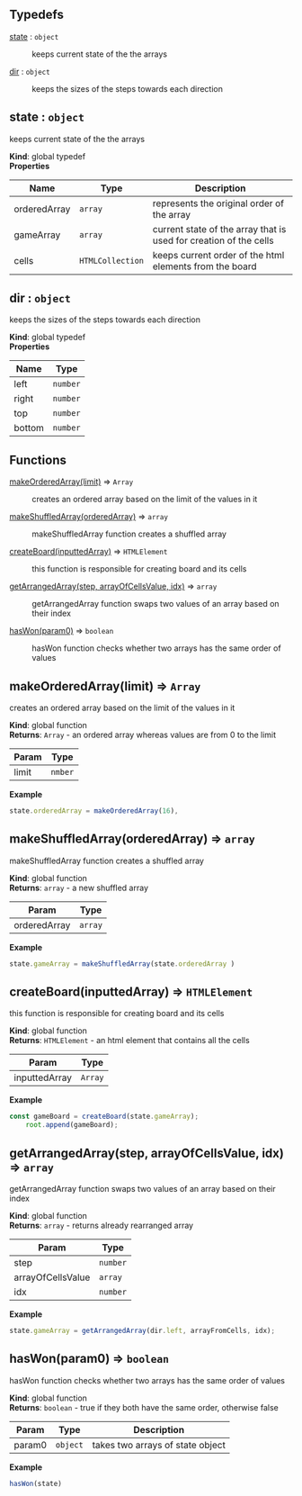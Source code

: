 ## Typedefs

<dl>
<dt><a href="#state">state</a> : <code>object</code></dt>
<dd><p>keeps current state of the the arrays</p>
</dd>
<dt><a href="#dir">dir</a> : <code>object</code></dt>
<dd><p>keeps the sizes of the steps towards each direction</p>
</dd>
</dl>

<a name="state"></a>

## state : <code>object</code>
keeps current state of the the arrays

**Kind**: global typedef  
**Properties**

| Name | Type | Description |
| --- | --- | --- |
| orderedArray | <code>array</code> | represents the original order of the array |
| gameArray | <code>array</code> | current state of the array that is used for creation of the cells |
| cells | <code>HTMLCollection</code> | keeps current order of the html elements from the board |

<a name="dir"></a>

## dir : <code>object</code>
keeps the sizes of the steps towards each direction

**Kind**: global typedef  
**Properties**

| Name | Type |
| --- | --- |
| left | <code>number</code> | 
| right | <code>number</code> | 
| top | <code>number</code> | 
| bottom | <code>number</code> | 

## Functions

<dl>
<dt><a href="#makeOrderedArray">makeOrderedArray(limit)</a> ⇒ <code>Array</code></dt>
<dd><p>creates an ordered array based on the limit of the values in it</p>
</dd>
<dt><a href="#makeShuffledArray">makeShuffledArray(orderedArray)</a> ⇒ <code>array</code></dt>
<dd><p>makeShuffledArray function creates a shuffled array</p>
</dd>
<dt><a href="#createBoard">createBoard(inputtedArray)</a> ⇒ <code>HTMLElement</code></dt>
<dd><p>this function is responsible for creating board and its cells</p>
</dd>
<dt><a href="#getArrangedArray">getArrangedArray(step, arrayOfCellsValue, idx)</a> ⇒ <code>array</code></dt>
<dd><p>getArrangedArray function swaps two values of an array based on their index</p>
</dd>
<dt><a href="#hasWon">hasWon(param0)</a> ⇒ <code>boolean</code></dt>
<dd><p>hasWon function checks whether two arrays has the same order of values</p>
</dd>
</dl>

<a name="makeOrderedArray"></a>

## makeOrderedArray(limit) ⇒ <code>Array</code>
creates an ordered array based on the limit of the values in it

**Kind**: global function  
**Returns**: <code>Array</code> - an ordered array whereas values are from 0 to the limit  

| Param | Type |
| --- | --- |
| limit | <code>nmber</code> | 

**Example**  
```js
state.orderedArray = makeOrderedArray(16),
```
<a name="makeShuffledArray"></a>

## makeShuffledArray(orderedArray) ⇒ <code>array</code>
makeShuffledArray function creates a shuffled array

**Kind**: global function  
**Returns**: <code>array</code> - a new shuffled array  

| Param | Type |
| --- | --- |
| orderedArray | <code>array</code> | 

**Example**  
```js
state.gameArray = makeShuffledArray(state.orderedArray )
```
<a name="createBoard"></a>

## createBoard(inputtedArray) ⇒ <code>HTMLElement</code>
this function is responsible for creating board and its cells

**Kind**: global function  
**Returns**: <code>HTMLElement</code> - an html element that contains all the cells  

| Param | Type |
| --- | --- |
| inputtedArray | <code>Array</code> | 

**Example**  
```js
const gameBoard = createBoard(state.gameArray);
	root.append(gameBoard);
```
<a name="getArrangedArray"></a>

## getArrangedArray(step, arrayOfCellsValue, idx) ⇒ <code>array</code>
getArrangedArray function swaps two values of an array based on their index

**Kind**: global function  
**Returns**: <code>array</code> - returns already rearranged array  

| Param | Type |
| --- | --- |
| step | <code>number</code> | 
| arrayOfCellsValue | <code>array</code> | 
| idx | <code>number</code> | 

**Example**  
```js
state.gameArray = getArrangedArray(dir.left, arrayFromCells, idx);
```
<a name="hasWon"></a>

## hasWon(param0) ⇒ <code>boolean</code>
hasWon function checks whether two arrays has the same order of values

**Kind**: global function  
**Returns**: <code>boolean</code> - true if they both have the same order, otherwise false  

| Param | Type | Description |
| --- | --- | --- |
| param0 | <code>object</code> | takes two arrays of state object |

**Example**  
```js
hasWon(state)
```
